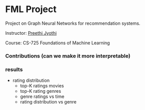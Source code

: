 # FML Project

Project on Graph Neural Networks for recommendation systems. 


Instructor: [Preethi Jyothi](https://www.cse.iitb.ac.in/~pjyothi/)

Course: CS-725 	Foundations of Machine Learning


### Contributions (can we make it more interpretable)



### results

- rating distribution 
  - top-K ratings movies
  - top-K rating genres   
  - genre ratings vs time  
  - rating distribution vs genre